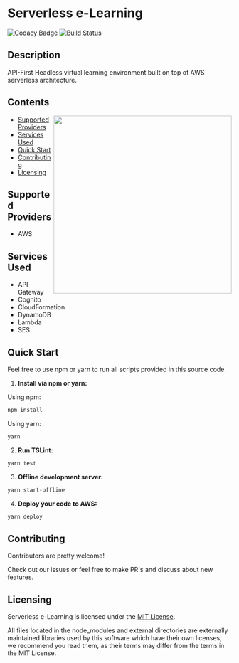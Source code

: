 # Serverless e-Learning
[![Codacy Badge](https://api.codacy.com/project/badge/Grade/62e150176b514626b74788368eae1671)](https://app.codacy.com/app/andrenoberto/serverless-elearning?utm_source=github.com&utm_medium=referral&utm_content=andrenoberto/serverless-elearning&utm_campaign=Badge_Grade_Dashboard)
[![Build Status](https://travis-ci.com/andrenoberto/serverless-elearning.svg?branch=master)](https://travis-ci.com/andrenoberto/serverless-elearning)
## Description
API-First Headless virtual learning environment built on top of AWS serverless architecture.
## Contents
<img align="right" width="400" src="https://s3.amazonaws.com/github-repositories-images/serverless-elearning-getting-started.png" />

*   [Supported Providers](#supported-providers)
*   [Services Used](#services-used)
*   [Quick Start](#quick-start)
*   [Contributing](#contributing)
*   [Licensing](#licensing)
## <a name="supported-providers"></a>Supported Providers
*   AWS
## <a name="services-used"></a>Services Used
*   API Gateway
*   Cognito
*   CloudFormation
*   DynamoDB
*   Lambda
*   SES
## <a name="quick-start"></a>Quick Start
Feel free to use npm or yarn to run all scripts provided in this source code.

1.  **Install via npm or yarn:**

  Using npm:
```bash
npm install
```
  Using yarn:
```bash
yarn
```

2.  **Run TSLint:**
```bash
yarn test
```

3.  **Offline development server:**
```bash
yarn start-offline
```

4.  **Deploy your code to AWS:**
```bash
yarn deploy
```
## <a name="contributing"></a>Contributing
Contributors are pretty welcome!

Check out our issues or feel free to make PR's and discuss about new features.
## <a name="licensing"></a>Licensing
Serverless e-Learning is licensed under the [MIT License](./LICENSE).

All files located in the node_modules and external directories are externally maintained libraries used by this software which have their own licenses; we recommend you read them, as their terms may differ from the terms in the MIT License.
